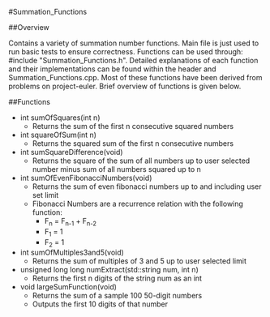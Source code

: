 #Summation_Functions

##Overview

Contains a variety of summation number functions. Main file is just used to run basic tests to ensure correctness. Functions can be used through: #include "Summation_Functions.h". Detailed explanations of each function and their implementations can be found within the header and Summation_Functions.cpp.
Most of these functions have been derived from problems on project-euler. Brief overview of functions is given below.

##Functions

* int sumOfSquares(int n)
  * Returns the sum of the first n consecutive squared numbers
* int squareOfSum(int n)
  * Returns the squared sum of the first n consecutive numbers
* int sumSquareDifference(void)
  * Returns the square of the sum of all numbers up to user selected number minus sum of all numbers squared up to n
* int sumOfEvenFibonacciNumbers(void)
  * Returns the sum of even fibonacci numbers up to and including user set limit
  * Fibonacci Numbers are a recurrence relation with the following function:
    * F<sub>n</sub> = F<sub>n-1</sub> + F<sub>n-2</sub>
    * F<sub>1</sub> = 1
    * F<sub>2</sub> = 1
* int sumOfMultiples3and5(void)
  * Returns the sum of multiples of 3 and 5 up to user selected limit
* unsigned long long numExtract(std::string num, int n)
  * Returns the first n digits of the string num as an int
* void largeSumFunction(void)
  * Returns the sum of a sample 100 50-digit numbers
  * Outputs the first 10 digits of that number